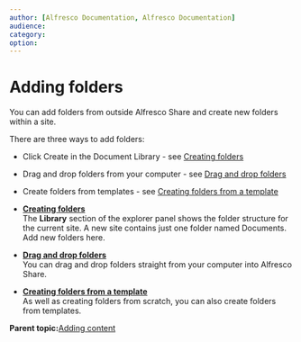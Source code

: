 ```yaml
---
author: [Alfresco Documentation, Alfresco Documentation]
audience: 
category: 
option: 
---
```


# Adding folders

You can add folders from outside Alfresco Share and create new folders within a site.

There are three ways to add folders:

-   Click Create in the Document Library - see [Creating folders](../tasks/library-folder-template.md)
-   Drag and drop folders from your computer - see [Drag and drop folders](../tasks/library-folder-dragdrop.md)
-   Create folders from templates - see [Creating folders from a template](../tasks/library-folder-template.md)

-   **[Creating folders](../tasks/library-create-folder.md)**  
The **Library** section of the explorer panel shows the folder structure for the current site. A new site contains just one folder named Documents. Add new folders here.
-   **[Drag and drop folders](../tasks/library-folder-dragdrop.md)**  
You can drag and drop folders straight from your computer into Alfresco Share.
-   **[Creating folders from a template](../tasks/library-folder-template.md)**  
As well as creating folders from scratch, you can also create folders from templates.

**Parent topic:**[Adding content](../concepts/library-build.md)


